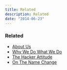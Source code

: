 ```yaml
---
title: Related
description: Related
date: "2014-06-23"
---
```


### Related

- [About Us](/about)
- [Why We Do What We Do](/why)
- [The Hacker Attitude](/the-hacker-attitude/)
- [On The Name Change](/name-change/)
